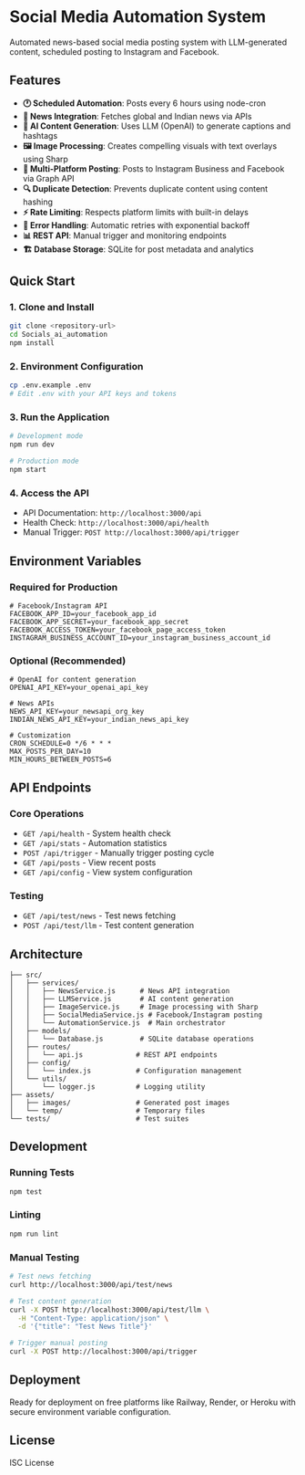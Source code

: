 # Social Media Automation System

Automated news-based social media posting system with LLM-generated content, scheduled posting to Instagram and Facebook.

## Features

- **🕐 Scheduled Automation**: Posts every 6 hours using node-cron
- **📰 News Integration**: Fetches global and Indian news via APIs
- **🤖 AI Content Generation**: Uses LLM (OpenAI) to generate captions and hashtags
- **🖼️ Image Processing**: Creates compelling visuals with text overlays using Sharp
- **📱 Multi-Platform Posting**: Posts to Instagram Business and Facebook via Graph API
- **🔍 Duplicate Detection**: Prevents duplicate content using content hashing
- **⚡ Rate Limiting**: Respects platform limits with built-in delays
- **🔄 Error Handling**: Automatic retries with exponential backoff
- **📊 REST API**: Manual trigger and monitoring endpoints
- **🏗️ Database Storage**: SQLite for post metadata and analytics

## Quick Start

### 1. Clone and Install
```bash
git clone <repository-url>
cd Socials_ai_automation
npm install
```

### 2. Environment Configuration
```bash
cp .env.example .env
# Edit .env with your API keys and tokens
```

### 3. Run the Application
```bash
# Development mode
npm run dev

# Production mode
npm start
```

### 4. Access the API
- API Documentation: `http://localhost:3000/api`
- Health Check: `http://localhost:3000/api/health`
- Manual Trigger: `POST http://localhost:3000/api/trigger`

## Environment Variables

### Required for Production
```env
# Facebook/Instagram API
FACEBOOK_APP_ID=your_facebook_app_id
FACEBOOK_APP_SECRET=your_facebook_app_secret
FACEBOOK_ACCESS_TOKEN=your_facebook_page_access_token
INSTAGRAM_BUSINESS_ACCOUNT_ID=your_instagram_business_account_id
```

### Optional (Recommended)
```env
# OpenAI for content generation
OPENAI_API_KEY=your_openai_api_key

# News APIs
NEWS_API_KEY=your_newsapi_org_key
INDIAN_NEWS_API_KEY=your_indian_news_api_key

# Customization
CRON_SCHEDULE=0 */6 * * *
MAX_POSTS_PER_DAY=10
MIN_HOURS_BETWEEN_POSTS=6
```

## API Endpoints

### Core Operations
- `GET /api/health` - System health check
- `GET /api/stats` - Automation statistics
- `POST /api/trigger` - Manually trigger posting cycle
- `GET /api/posts` - View recent posts
- `GET /api/config` - View system configuration

### Testing
- `GET /api/test/news` - Test news fetching
- `POST /api/test/llm` - Test content generation

## Architecture

```
├── src/
│   ├── services/
│   │   ├── NewsService.js      # News API integration
│   │   ├── LLMService.js       # AI content generation
│   │   ├── ImageService.js     # Image processing with Sharp
│   │   ├── SocialMediaService.js # Facebook/Instagram posting
│   │   └── AutomationService.js  # Main orchestrator
│   ├── models/
│   │   └── Database.js         # SQLite database operations
│   ├── routes/
│   │   └── api.js             # REST API endpoints
│   ├── config/
│   │   └── index.js           # Configuration management
│   └── utils/
│       └── logger.js          # Logging utility
├── assets/
│   ├── images/                # Generated post images
│   └── temp/                  # Temporary files
└── tests/                     # Test suites
```

## Development

### Running Tests
```bash
npm test
```

### Linting
```bash
npm run lint
```

### Manual Testing
```bash
# Test news fetching
curl http://localhost:3000/api/test/news

# Test content generation
curl -X POST http://localhost:3000/api/test/llm \
  -H "Content-Type: application/json" \
  -d '{"title": "Test News Title"}'

# Trigger manual posting
curl -X POST http://localhost:3000/api/trigger
```

## Deployment

Ready for deployment on free platforms like Railway, Render, or Heroku with secure environment variable configuration.

## License

ISC License
